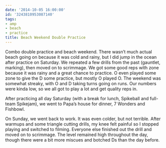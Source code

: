 ```yaml
---
date: '2014-10-05 16:00:00'
id: '3243810953087140'
tags:
- amp
- beach
- practice
title: Beach Weekend Double Practice
---
```


Combo double practice and beach weekend. There wasn’t much actual beach going on because it was cold and rainy, but I did jump in the ocean after practice
on Saturday. We repeated a few drills from the past (gauntlet, marking), then moved on to scrimmage. We got some good reps with zone because it was rainy
and a great chance to practice. O even played some zone to give the D some practice, but mostly O played O. The weekend was somewhat streaky, with O and D
taking turns going on runs. Our numbers were kinda low, so we all got to play a lot and get quality reps in. 

After practicing all day Saturday (with a break for lunch, Spikeball and full-team Spikejam), we went to Papa’s house for dinner, 7 Wonders and Fishbowl.

On Sunday, we went back to work. It was even colder, but not terrible. After warmups and some triangle cutting drills, my knee felt painful so I stopped
playing and switched to filming. Everyone else finished out the drill and moved on to scrimmage. The level remained high throughout the day, though there
were a bit more miscues and botched Ds than the day before.
